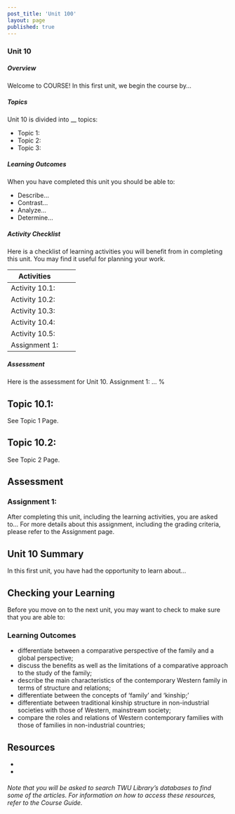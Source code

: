 ```yaml
---
post_title: 'Unit 100'
layout: page
published: true
---
```


### Unit 10  
##### Overview

Welcome to COURSE!  In this first unit, we begin the course by…

##### Topics
Unit 10 is divided into __ topics:
* Topic 1:
* Topic 2:
* Topic 3:

##### Learning Outcomes
When you have completed this unit you should be able to:
* Describe…
* Contrast…
* Analyze…
* Determine…

##### Activity Checklist
Here is a checklist of learning activities you will benefit from in completing this unit. You may find it useful for planning your work.

|Activities| | |
|----|----|----|
| Activity 10.1:| | |
| Activity 10.2:| | |
| Activity 10.3:| | |
| Activity 10.4:| | |
| Activity 10.5:| | |
| Assignment 1:| | |

##### Assessment
Here is the assessment for Unit 10.
Assignment 1: …
%

## Topic 10.1:
See Topic 1 Page.


## Topic 10.2:
See Topic 2 Page.


## Assessment


### Assignment 1:
After completing this unit, including the learning activities, you are asked to…
For more details about this assignment, including the grading criteria, please refer to the Assignment page.

## Unit 10 Summary


In this first unit, you have had the opportunity to learn about…


## Checking your Learning


Before you move on to the next unit, you may want to check to make sure that you are able to:

### Learning Outcomes

* differentiate between a comparative perspective of the family and a global perspective;
* discuss the benefits as well as the limitations of a comparative approach to the study of the family;
* describe the main characteristics of the contemporary Western family in terms of structure and relations;
* differentiate between the concepts of ‘family’ and ‘kinship;’
* differentiate between traditional kinship structure in non-industrial societies with those of Western, mainstream society;
* compare the roles and relations of Western contemporary families with those of families in non-industrial countries;


## Resources
*
*

###### Note that you will be asked to search TWU Library’s databases to find some of the articles. For information on how to access these resources, refer to the Course Guide.
